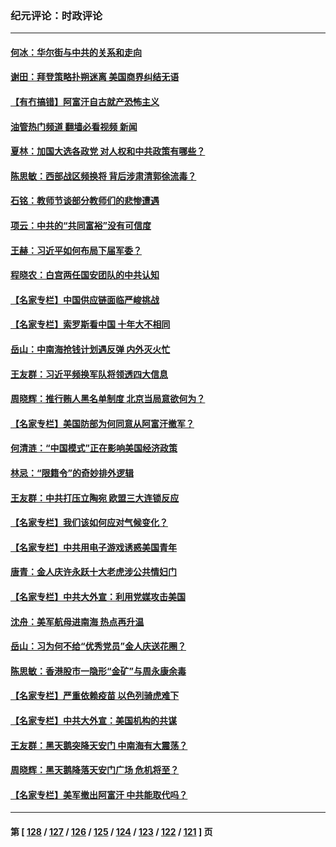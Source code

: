 ### 纪元评论：时政评论
---
#### [何冰：华尔街与中共的关系和走向](../../pages/nsc1025/n13220473.md?09100330) 
#### [谢田：拜登策略扑朔迷离 美国商界纠结无语](../../pages/nsc1025/n13222521.md?09100330) 
#### [【有冇搞错】阿富汗自古就产恐怖主义](../../pages/nsc1025/n13220267.md?09100330) 
#### [油管热门频道 翻墙必看视频 新闻](ok?09100330)
#### [夏林：加国大选各政党 对人权和中共政策有哪些？](../../pages/nsc1025/n13222083.md?09100330) 
#### [陈思敏：西部战区频换将 背后涉肃清郭徐流毒？](../../pages/nsc1025/n13221458.md?09100330) 
#### [石铭：教师节谈部分教师们的悲惨遭遇](../../pages/nsc1025/n13221415.md?09100330) 
#### [项云：中共的“共同富裕”没有可信度](../../pages/nsc1025/n13221354.md?09100330) 
#### [王赫：习近平如何布局下届军委？](../../pages/nsc1025/n13220767.md?09100330) 
#### [程晓农：白宫两任国安团队的中共认知](../../pages/nsc1025/n13220405.md?09100330) 
#### [【名家专栏】中国供应链面临严峻挑战](../../pages/nsc1025/n13219486.md?09100330) 
#### [【名家专栏】索罗斯看中国 十年大不相同](../../pages/nsc1025/n13219467.md?09100330) 
#### [岳山：中南海抢钱计划遇反弹 内外灭火忙](../../pages/nsc1025/n13220103.md?09100330) 
#### [王友群：习近平频换军队将领透四大信息](../../pages/nsc1025/n13220098.md?09100330) 
#### [周晓辉：推行贿人黑名单制度 北京当局意欲何为？](../../pages/nsc1025/n13219971.md?09100330) 
#### [【名家专栏】美国防部为何同意从阿富汗撤军？](../../pages/nsc1025/n13219469.md?09100330) 
#### [何清涟：“中国模式”正在影响美国经济政策](../../pages/nsc1025/n13218664.md?09100330) 
#### [林忌：“限籍令”的奇妙排外逻辑](../../pages/nsc1025/n13218643.md?09100330) 
#### [王友群：中共打压立陶宛 欧盟三大连锁反应](../../pages/nsc1025/n13217892.md?09100330) 
#### [【名家专栏】我们该如何应对气候变化？](../../pages/nsc1025/n13217109.md?09100330) 
#### [【名家专栏】中共用电子游戏诱惑美国青年](../../pages/nsc1025/n13217044.md?09100330) 
#### [唐青：金人庆许永跃十大老虎涉公共情妇门](../../pages/nsc1025/n13217535.md?09100330) 
#### [【名家专栏】中共大外宣：利用党媒攻击美国](../../pages/nsc1025/n13217022.md?09100330) 
#### [沈舟：美军航母进南海 热点再升温](../../pages/nsc1025/n13217628.md?09100330) 
#### [岳山：习为何不给“优秀党员”金人庆送花圈？](../../pages/nsc1025/n13217470.md?09100330) 
#### [陈思敏：香港股市一隐形“金矿”与周永康余毒](../../pages/nsc1025/n13216386.md?09100330) 
#### [【名家专栏】严重依赖疫苗 以色列骑虎难下](../../pages/nsc1025/n13214433.md?09100330) 
#### [【名家专栏】中共大外宣：美国机构的共谋](../../pages/nsc1025/n13214364.md?09100330) 
#### [王友群：黑天鹅突降天安门 中南海有大震荡？](../../pages/nsc1025/n13215240.md?09100330) 
#### [周晓辉：黑天鹅降落天安门广场 危机将至？](../../pages/nsc1025/n13214981.md?09100330) 
#### [【名家专栏】美军撤出阿富汗 中共能取代吗？](../../pages/nsc1025/n13214436.md?09100330) 

---
#### 第 [ [128](./128.md?09100330) / [127](./127.md?09100330) / [126](./126.md?09100330) / [125](./125.md?09100330) / [124](./124.md?09100330) / [123](./123.md?09100330) / [122](./122.md?09100330) / [121](./121.md?09100330) ] 页
